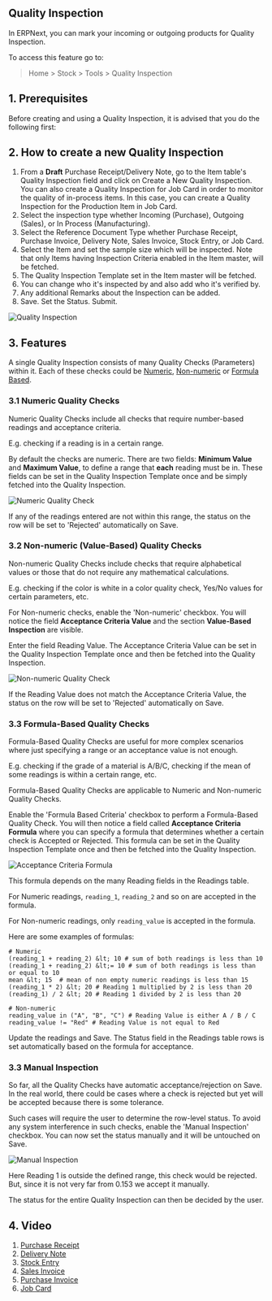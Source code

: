 ## Quality Inspection

In ERPNext, you can mark your incoming or outgoing products for Quality Inspection.

To access this feature go to:

> Home > Stock > Tools > Quality Inspection

## 1\. Prerequisites

Before creating and using a Quality Inspection, it is advised that you do the following first:

## 2\. How to create a new Quality Inspection

1.  From a **Draft** Purchase Receipt/Delivery Note, go to the Item table's Quality Inspection field and click on Create a New Quality Inspection. You can also create a Quality Inspection for Job Card in order to monitor the quality of in-process items. In this case, you can create a Quality Inspection for the Production Item in Job Card.
2.  Select the inspection type whether Incoming (Purchase), Outgoing (Sales), or In Process (Manufacturing).
3.  Select the Reference Document Type whether Purchase Receipt, Purchase Invoice, Delivery Note, Sales Invoice, Stock Entry, or Job Card.
4.  Select the Item and set the sample size which will be inspected. Note that only Items having Inspection Criteria enabled in the Item master, will be fetched.
5.  The Quality Inspection Template set in the Item master will be fetched.
6.  You can change who it's inspected by and also add who it's verified by.
7.  Any additional Remarks about the Inspection can be added.
8.  Save. Set the Status. Submit.

![Quality Inspection](https://docs.erpnext.com/files/quality-inspection-1.png)

## 3\. Features

A single Quality Inspection consists of many Quality Checks (Parameters) within it. Each of these checks could be [Numeric](#31-numeric-quality-checks), [Non-numeric](#32-non-numeric-value-based-quality-checks) or [Formula Based](#33-formula-based-quality-checks).

### 3.1 Numeric Quality Checks

Numeric Quality Checks include all checks that require number-based readings and acceptance criteria.

E.g. checking if a reading is in a certain range.

By default the checks are numeric. There are two fields: **Minimum Value** and **Maximum Value**, to define a range that **each** reading must be in. These fields can be set in the Quality Inspection Template once and be simply fetched into the Quality Inspection.

![Numeric Quality Check](https://docs.erpnext.com/files/quality-inspection-numeric-reading.png)

If any of the readings entered are not within this range, the status on the row will be set to 'Rejected' automatically on Save.

### 3.2 Non-numeric (Value-Based) Quality Checks

Non-numeric Quality Checks include checks that require alphabetical values or those that do not require any mathematical calculations.

E.g. checking if the color is white in a color quality check, Yes/No values for certain parameters, etc.

For Non-numeric checks, enable the 'Non-numeric' checkbox. You will notice the field **Acceptance Criteria Value** and the section **Value-Based Inspection** are visible.

Enter the field Reading Value. The Acceptance Criteria Value can be set in the Quality Inspection Template once and then be fetched into the Quality Inspection.

![Non-numeric Quality Check](https://docs.erpnext.com/files/quality-inspection-non-numeric-reading.png)

If the Reading Value does not match the Acceptance Criteria Value, the status on the row will be set to 'Rejected' automatically on Save.

### 3.3 Formula-Based Quality Checks

Formula-Based Quality Checks are useful for more complex scenarios where just specifying a range or an acceptance value is not enough.

E.g. checking if the grade of a material is A/B/C, checking if the mean of some readings is within a certain range, etc.

Formula-Based Quality Checks are applicable to Numeric and Non-numeric Quality Checks.

Enable the 'Formula Based Criteria' checkbox to perform a Formula-Based Quality Check. You will then notice a field called **Acceptance Criteria Formula** where you can specify a formula that determines whether a certain check is Accepted or Rejected. This formula can be set in the Quality Inspection Template once and then be fetched into the Quality Inspection.

![Acceptance Criteria Formula](https://docs.erpnext.com/files/acceptance-criteria-formula.png)

This formula depends on the many Reading fields in the Readings table.

For Numeric readings, `reading_1`, `reading_2` and so on are accepted in the formula.

For Non-numeric readings, only `reading_value` is accepted in the formula.

Here are some examples of formulas:

```
# Numeric
(reading_1 + reading_2) &lt; 10 # sum of both readings is less than 10
(reading_1 + reading_2) &lt;= 10 # sum of both readings is less than or equal to 10
mean &lt; 15  # mean of non empty numeric readings is less than 15
(reading_1 * 2) &lt; 20 # Reading 1 multiplied by 2 is less than 20
(reading_1) / 2 &lt; 20 # Reading 1 divided by 2 is less than 20

# Non-numeric
reading_value in ("A", "B", "C") # Reading Value is either A / B / C
reading_value != "Red" # Reading Value is not equal to Red
```

Update the readings and Save. The Status field in the Readings table rows is set automatically based on the formula for acceptance.

### 3.3 Manual Inspection

So far, all the Quality Checks have automatic acceptance/rejection on Save. In the real world, there could be cases where a check is rejected but yet will be accepted because there is some tolerance.

Such cases will require the user to determine the row-level status. To avoid any system interference in such checks, enable the 'Manual Inspection' checkbox. You can now set the status manually and it will be untouched on Save.

![Manual Inspection](https://docs.erpnext.com/files/quality-inspection-manual-reading.png)

Here Reading 1 is outside the defined range, this check would be rejected. But, since it is not very far from 0.153 we accept it manually.

The status for the entire Quality Inspection can then be decided by the user.

## 4\. Video

1.  [Purchase Receipt](https://docs.erpnext.com/docs/v13/user/manual/en/stock/purchase-receipt)
2.  [Delivery Note](https://docs.erpnext.com/docs/v13/user/manual/en/stock/delivery-note)
3.  [Stock Entry](https://docs.erpnext.com/docs/v13/user/manual/en/stock/stock-entry)
4.  [Sales Invoice](https://docs.erpnext.com/docs/v13/user/manual/en/accounts/sales-invoice)
5.  [Purchase Invoice](https://docs.erpnext.com/docs/v13/user/manual/en/accounts/purchase-invoice)
6.  [Job Card](https://docs.erpnext.com/docs/v13/user/manual/en/manufacturing/job-card)